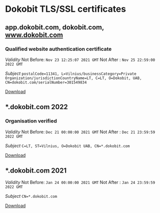 # Dokobit TLS/SSL certificates

## app.dokobit.com, dokobit.com, www.dokobit.com
### Qualified website authentication certificate
_Validity_
Not Before: `Nov 23 12:25:07 2021 GMT`
Not After : `Nov 25 22:59:00 2022 GMT`

_Subject_
`postalCode=11341, L=Vilnius/businessCategory=Private Organization/jurisdictionCountryName=LT, C=LT, O=Dokobit, UAB, CN=dokobit.com/serialNumber=301549834`

[Download](https://github.com/dokobit/certificates/2022/qwac_dokobit_com.crt)

## *.dokobit.com 2022
### Organisation verified

_Validity_
Not Before: `Dec 21 00:00:00 2021 GMT`
Not After : `Dec 21 23:59:59 2022 GMT`

_Subject_
`C=LT, ST=Vilnius, O=Dokobit UAB, CN=*.dokobit.com`

[Download](https://github.com/dokobit/certificates/2022/dokobit_com.crt)

## *.dokobit.com 2021

_Validity_
Not Before: `Jan 24 00:00:00 2021 GMT`
Not After : `Jan 24 23:59:59 2022 GMT`
        
_Subject_
`CN=*.dokobit.com`

[Download](https://github.com/dokobit/certificates/2021/dokobit_com.crt)
